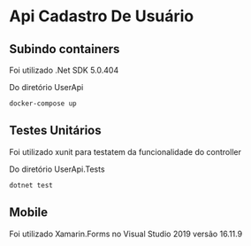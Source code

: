 # Api Cadastro De Usuário

## Subindo containers

Foi utilizado .Net SDK 5.0.404

Do diretório UserApi
```
docker-compose up
```

## Testes Unitários

Foi utilizado xunit para testatem da funcionalidade do controller

Do diretório UserApi.Tests
```
dotnet test
```

## Mobile

Foi utilizado Xamarin.Forms no Visual Studio 2019 versão 16.11.9


